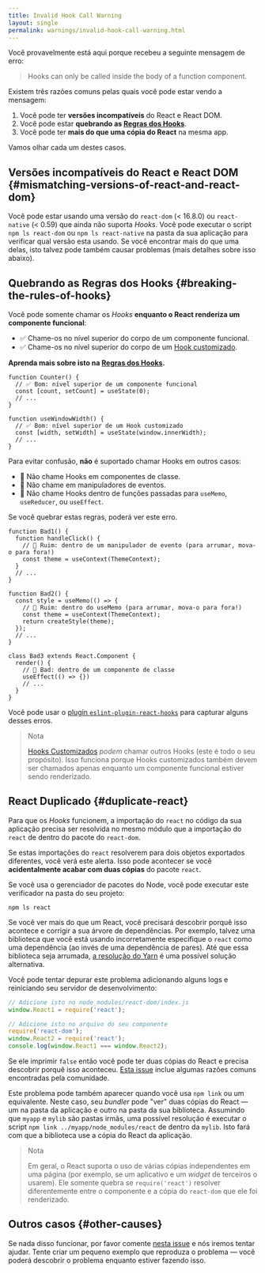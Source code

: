 ```yaml
---
title: Invalid Hook Call Warning
layout: single
permalink: warnings/invalid-hook-call-warning.html
---
```


 Você provavelmente está aqui porque recebeu a seguinte mensagem de erro:

 > Hooks can only be called inside the body of a function component.

Existem três razões comuns pelas quais você pode estar vendo a mensagem:

1. Você pode ter **versões incompatíveis** do React e React DOM.
2. Você pode estar **quebrando as [Regras dos Hooks](/docs/hooks-rules.html)**.
3. Você pode ter **mais do que uma cópia do React** na mesma app.

Vamos olhar cada um destes casos.

## Versões incompatíveis do React e React DOM {#mismatching-versions-of-react-and-react-dom}

Você pode estar usando uma versão do `react-dom` (< 16.8.0) ou `react-native` (< 0.59) que ainda não suporta _Hooks_. Você pode executar o script `npm ls react-dom` ou `npm ls react-native` na pasta da sua aplicação para verificar qual versão esta usando. Se você encontrar mais do que uma delas, isto talvez pode também causar problemas (mais detalhes sobre isso abaixo).

## Quebrando as Regras dos Hooks {#breaking-the-rules-of-hooks}

Você pode somente chamar os _Hooks_ **enquanto o React renderiza um componente funcional**:

* ✅ Chame-os no nível superior do corpo de um componente funcional.
* ✅ Chame-os no nível superior do corpo de um [Hook customizado](/docs/hooks-custom.html).

**Aprenda mais sobre isto na [Regras dos Hooks](/docs/hooks-rules.html).**

```js{2-3,8-9}
function Counter() {
  // ✅ Bom: nível superior de um componente funcional
  const [count, setCount] = useState(0);
  // ...
}

function useWindowWidth() {
  // ✅ Bom: nível superior de um Hook customizado
  const [width, setWidth] = useState(window.innerWidth);
  // ...
}
```

Para evitar confusão, **não** é suportado chamar Hooks em outros casos:

* 🔴 Não chame Hooks em componentes de classe.
* 🔴 Não chame em manipuladores de eventos.
* 🔴 Não chame Hooks dentro de funções passadas para `useMemo`, `useReducer`, ou `useEffect`.

Se você quebrar estas regras, poderá ver este erro.

```js{3-4,11-12,20-21}
function Bad1() {
  function handleClick() {
    // 🔴 Ruim: dentro de um manipulador de evento (para arrumar, mova-o para fora!)
    const theme = useContext(ThemeContext);
  }
  // ...
}

function Bad2() {
  const style = useMemo(() => {
    // 🔴 Ruim: dentro do useMemo (para arrumar, mova-o para fora!)
    const theme = useContext(ThemeContext);
    return createStyle(theme);
  });
  // ...
}

class Bad3 extends React.Component {
  render() {
    // 🔴 Bad: dentro de um componente de classe
    useEffect(() => {})
    // ...
  }
}
```

Você pode usar o [plugin `eslint-plugin-react-hooks`](https://www.npmjs.com/package/eslint-plugin-react-hooks) para capturar alguns desses erros.

>Nota
>
>[Hooks Customizados](/docs/hooks-custom.html) *podem* chamar outros Hooks (este é todo o seu propósito). Isso funciona porque Hooks customizados também devem ser chamados apenas enquanto um componente funcional estiver sendo renderizado.


## React Duplicado {#duplicate-react}

Para que os _Hooks_ funcionem, a importação do `react` no código da sua aplicação precisa ser resolvida no mesmo módulo que a importação do `react` de dentro do pacote do `react-dom`. 

Se estas importações do `react` resolverem para dois objetos exportados diferentes, você verá este alerta. Isso pode acontecer se você **acidentalmente acabar com duas cópias** do pacote `react`.

Se você usa o gerenciador de pacotes do Node, você pode executar este verificador na pasta do seu projeto:

    npm ls react

Se você ver mais do que um React, você precisará descobrir porquê isso acontece e corrigir a sua árvore de dependências. Por exemplo, talvez uma biblioteca que você está usando incorretamente especifique o `react` como uma dependência (ao invés de uma dependência de pares). Até que essa biblioteca seja arrumada, [a resolução do Yarn](https://yarnpkg.com/lang/pt-br/docs/selective-version-resolutions/) é uma possível solução alternativa.

Você pode tentar depurar este problema adicionando alguns logs e reiniciando seu servidor de desenvolvimento:

```js
// Adicione isto no node_modules/react-dom/index.js
window.React1 = require('react');

// Adicione isto no arquivo do seu componente
require('react-dom');
window.React2 = require('react');
console.log(window.React1 === window.React2);
```

Se ele imprimir `false` então você pode ter duas cópias do React e precisa descobrir porquê isso aconteceu. [Esta issue](https://github.com/facebook/react/issues/13991) inclue algumas razões comuns encontradas pela comunidade.

Este problema pode também aparecer quando você usa `npm link` ou um equivalente. Neste caso, seu _bundler_ pode "ver" duas cópias do React — um na pasta da aplicação e outro na pasta da sua biblioteca. Assumindo que `myapp` e `mylib` são pastas irmãs, uma possível resolução é executar o script `npm link ../myapp/node_modules/react` de dentro da `mylib`. Isto fará com que a biblioteca use a cópia do React da aplicação.

>Nota
>
>Em geral, o React suporta o uso de várias cópias independentes em uma página (por exemplo, se um aplicativo e um _widget_ de terceiros o usarem). Ele somente quebra se `require('react')` resolver diferentemente entre o componente e a cópia do `react-dom` que ele foi renderizado.

## Outros casos {#other-causes}

Se nada disso funcionar, por favor comente [nesta issue](https://github.com/facebook/react/issues/13991) e nós iremos tentar ajudar. Tente criar um pequeno exemplo que reproduza o problema — você poderá descobrir o problema enquanto estiver fazendo isso.